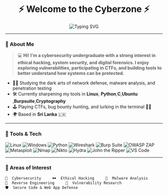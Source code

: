<h1 align="center">
  ⚡ Welcome to the Cyberzone ⚡
</h1>
<p align="center">
  <img src="https://readme-typing-svg.demolab.com?font=Fira+Code&duration=4000&pause=1000&center=true&vCenter=true&width=600&lines=Suhas+RB+%7C+Cybersecurity+Undergraduate;Ethical+Hacker+in+Training;Exploring+the+Digital+Underground;Securing+Tomorrow's+Web+Today" alt="Typing SVG" />
</p>


---

### 🧠 About Me

> 💻 **Hi! I'm a cybersecurity undergraduate with a strong interest in ethical hacking, system security, and digital forensics. I enjoy exploring vulnerabilities, participating in CTFs, and building tools to better understand how systems can be protected.**

- 🧑‍💻 Studying the dark arts of network defense, malware analysis, and penetration testing  
- 🛠 Currently sharpening my tools in **Linux**, **Python**,**C**,**Ubuntu** ,**Burpsuite**,**Cryptography**
- 🕹 Playing CTFs, bug bounty hunting, and lurking in the terminal 👨‍🎤
- 🌍 Based in **Sri Lanka** 🇱🇰

---

### 🧰 Tools & Tech

![Linux](https://img.shields.io/badge/Linux-FCC624?style=flat&logo=linux&logoColor=black)
![Windows](https://img.shields.io/badge/Windows-0078D6?style=flat&logo=windows&logoColor=white)
![Python](https://img.shields.io/badge/Python-3776AB?style=flat&logo=python&logoColor=white)
![Wireshark](https://img.shields.io/badge/Wireshark-1679A7?style=flat&logo=wireshark&logoColor=white)
![Burp Suite](https://img.shields.io/badge/Burp_Suite-ff6633?style=flat&logoColor=white)
![OWASP ZAP](https://img.shields.io/badge/OWASP_ZAP-000000?style=flat&logo=OWASP&logoColor=white)
![Metasploit](https://img.shields.io/badge/Metasploit-000000?style=flat&logo=metasploit&logoColor=white)
![Nmap](https://img.shields.io/badge/Nmap-00457C?style=flat&logoColor=white)
![Nikto](https://img.shields.io/badge/Nikto-E34F26?style=flat&logoColor=white)
![Hydra](https://img.shields.io/badge/Hydra-990000?style=flat&logoColor=white)
![John the Ripper](https://img.shields.io/badge/John_The_Ripper-800080?style=flat&logoColor=white)
![VS Code](https://img.shields.io/badge/VS_Code-007ACC?style=flat&logo=visual-studio-code&logoColor=white)

---

### 🧩 Areas of Interest

```txt
🔐  Cybersecurity     🕶  Ethical Hacking     🧠  Malware Analysis
🧬  Reverse Engineering     🧪  Vulnerability Research
🛡️  Secure Code & Web App Defense 
